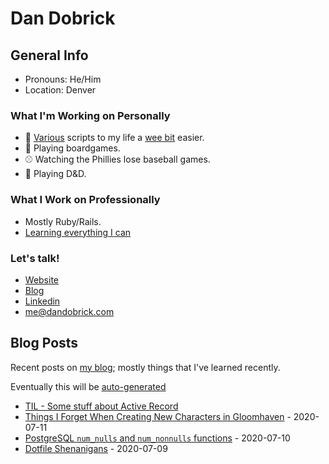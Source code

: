 # Dan Dobrick

## General Info
- Pronouns: He/Him
- Location: Denver

### What I'm Working on Personally
- 📝 [Various](https://github.com/DanDobrick/dotfiles) scripts to my life a [wee bit](https://github.com/DanDobrick/blog/blob/master/draft_scripts.thor) easier.
- 🎲 Playing boardgames.
- ⚾️ Watching the Phillies lose baseball games.
- 🦄 Playing D&D.

### What I Work on Professionally
- Mostly Ruby/Rails.
- [Learning everything I can](https://dandobrick.com/blog)

### Let's talk!
- [Website](https://dandobrick.com)
- [Blog](https://dandobrick.com/blog)
- [Linkedin](https://www.linkedin.com/in/dandobrick/)
- [me@dandobrick.com](mailto:me@dandobrick.com)

## Blog Posts
Recent posts on [my blog](blog.dandobrick.com); mostly things that I've learned recently.

Eventually this will be [auto-generated](https://simonwillison.net/2020/Jul/10/self-updating-profile-readme/)

<!-- blog starts -->
- [TIL - Some stuff about Active Record](https://dandobrick.com/blog/posts/active-record-remove-column/)
- [Things I Forget When Creating New Characters in Gloomhaven](http://dandobrick.com/blog/posts/gloomhaven-new-character/) - 2020-07-11
- [PostgreSQL `num_nulls` and `num_nonnulls` functions](https://http://dandobrick.com/blog/posts/postgresql-null-functions/) - 2020-07-10
- [Dotfile Shenanigans](http://dandobrick.com/blog/posts/dotfile-shenanigans/) - 2020-07-09
<!-- blog ends -->

